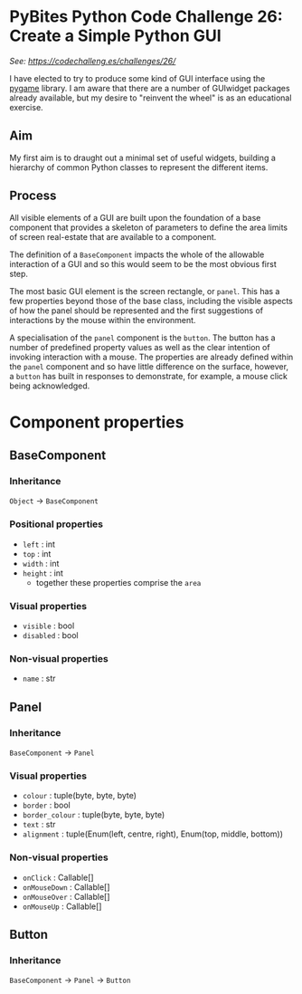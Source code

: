 # PyBites Python Code Challenge 26: Create a Simple Python GUI

_See: https://codechalleng.es/challenges/26/_

I have elected to try to produce some kind of GUI interface using the 
[pygame](https://www.pygame.org/) library.  I am aware that there are a number 
of GUIwidget packages already available, but my desire to "reinvent the wheel" 
is as an educational exercise.

## Aim

My first aim is to draught out a minimal set of useful widgets, building a 
hierarchy of common Python classes to represent the different items.

## Process

All visible elements of a GUI are built upon the foundation of a base 
component that provides a skeleton of parameters to define the area limits of 
screen real-estate that are available to a component.

The definition of a `BaseComponent` impacts the whole of the allowable 
interaction of a GUI and so this would seem to be the most obvious first step.

The most basic GUI element is the screen rectangle, or `panel`. This has a few 
properties beyond those of the base class, including the visible aspects of 
how the panel should be represented and the first suggestions of interactions
by the mouse within the environment.
 
A specialisation of the `panel` component is the `button`. The button has a
number of predefined property values as well as the clear intention of 
invoking interaction with a mouse. The properties are already defined within
the `panel` component and so have little difference on the surface, however, 
a `button` has built in responses to demonstrate, for example, a mouse click
being acknowledged.

# Component properties
## BaseComponent
### Inheritance

`Object` -> `BaseComponent`

### Positional properties

- `left` : int
- `top` : int
- `width` : int
- `height` : int
  - together these properties comprise the `area`

### Visual properties

- `visible` : bool
- `disabled` : bool

### Non-visual properties

- `name` : str

## Panel
### Inheritance

`BaseComponent` -> `Panel`

### Visual properties

- `colour` : tuple(byte, byte, byte)
- `border` : bool
- `border_colour` : tuple(byte, byte, byte)
- `text` : str
- `alignment` : tuple(Enum(left, centre, right), Enum(top, middle, bottom))

### Non-visual properties

- `onClick` : Callable[]
- `onMouseDown` : Callable[]
- `onMouseOver` : Callable[]
- `onMouseUp` : Callable[]

## Button
### Inheritance

`BaseComponent` -> `Panel` -> `Button`

